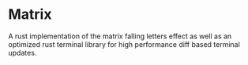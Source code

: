 # Matrix

A rust implementation of the matrix falling letters effect as well as an optimized rust terminal library for high performance diff based terminal updates.
